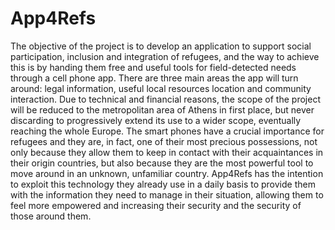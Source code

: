 # App4Refs

The objective of the project is to develop an application to support social participation,
inclusion and integration of refugees, and the way to achieve this is by handing them free
and useful tools for field-detected needs through a cell phone app. There are three main
areas the app will turn around: legal information, useful local resources location and
community interaction. Due to technical and financial reasons, the scope of the project
will be reduced to the metropolitan area of Athens in first place, but never discarding to
progressively extend its use to a wider scope, eventually reaching the whole Europe.
The smart phones have a crucial importance for refugees and they are, in fact, one
of their most precious possessions, not only because they allow them to keep in contact
with their acquaintances in their origin countries, but also because they are the most
powerful tool to move around in an unknown, unfamiliar country. App4Refs has the
intention to exploit this technology they already use in a daily basis to provide them
with the information they need to manage in their situation, allowing them to feel more
empowered and increasing their security and the security of those around them.
